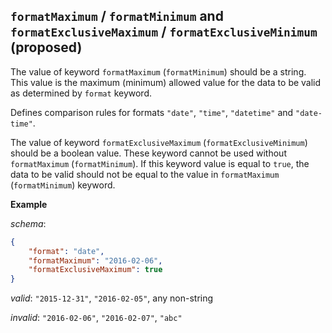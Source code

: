 ## `formatMaximum` / `formatMinimum` and `formatExclusiveMaximum` / `formatExclusiveMinimum` (proposed)

The value of keyword `formatMaximum` (`formatMinimum`) should be a string. This value is the maximum (minimum) allowed value for the data to be valid as determined by `format` keyword.

Defines comparison rules for formats `"date"`, `"time"`, `"datetime"` and `"date-time"`.

The value of keyword `formatExclusiveMaximum` (`formatExclusiveMinimum`) should be a boolean value. These keyword cannot be used without `formatMaximum` (`formatMinimum`). If this keyword value is equal to `true`, the data to be valid should not be equal to the value in `formatMaximum` (`formatMinimum`) keyword.


__Example__

_schema_:

```json
{
    "format": "date",
    "formatMaximum": "2016-02-06",
    "formatExclusiveMaximum": true
}
```

_valid_: `"2015-12-31"`, `"2016-02-05"`, any non-string

_invalid_: `"2016-02-06"`, `"2016-02-07"`, `"abc"`
